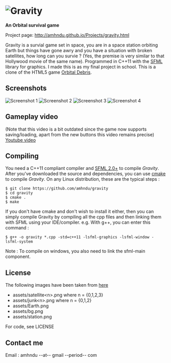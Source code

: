 ![Gravity](assets/gravity.png)
=================================

**An Orbital survival game**

Project page: http://amhndu.github.io/Projects/gravity.html

Gravity is a survial game set in space, you are in a space station orbiting Earth but things have gone awry and you have a situation with broken satellites, how long can you survie ? (Yes, the premise is very similar to that Hollywood movie of the same name).
Programmed in C++11 with the [SFML](http://sfml-dev.org) library for graphics. I made this is as my final project in school. This is a clone of the HTML5 game [Orbital Debris][orbital debris].

Screenshots
-----------------------------

![Screenshot 1](http://amhndu.github.io/screenshots/gravity1.jpg)
![Screenshot 2](http://amhndu.github.io/screenshots/gravity2.jpg)
![Screenshot 3](http://amhndu.github.io/screenshots/gravity3.jpg)
![Screenshot 4](http://amhndu.github.io/screenshots/gravity4.jpg)

Gameplay video
------------------------------

(Note that this video is a bit outdated since the game now supports saving/loading, apart from the new buttons this video remains precise)
[Youtube video](https://www.youtube.com/watch?v=LI_u30P6zTA)

Compiling
------------------------------

You need a C++11 compliant compiler and [SFML 2.0+](http://sfml-dev.org) to compile *Gravity*. After you've downloaded the source and dependencies, you can use [cmake](http://cmake.org) to compile *Gravity*.
On any Linux distribution, these are the typical steps :
```
$ git clone https://github.com/amhndu/gravity
$ cd gravity
$ cmake .
$ make
```
If you don't have cmake and don't wish to install it either, then you can simply compile Gravity by compiling all the cpp files and then linking them with SFML using your IDE/compiler. e.g. With g++, you can enter this command :
```
$ g++ -o gravity *.cpp -std=c++11 -lsfml-graphics -lsfml-window -lsfml-system
```
Note : To compile on windows, you also need to link the sfml-main component.

License
--------------------------------
The following images have been taken from [here][orbital debris]
* assets/satellite\<n>.png where n = {0,1,2,3}
* assets/junk\<n>.png where n = {0,1,2}
* assets/Earth.png
* assets/bg.png
* assets/station.png

For code, see LICENSE

Contact me
---------------------------------
Email : amhndu --at-- gmail --period-- com


[orbital debris]: https://web.archive.org/web/20150717114053/http://www.allworkallplay.org/blog/orbital-debris-making-an-html5-game-with-phaser/
[repo]: https://github.com/amhndu/gravity
